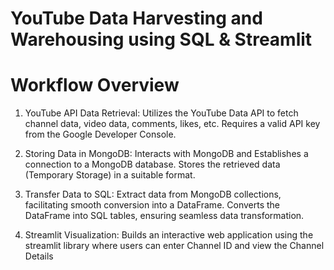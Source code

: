 # YouTube Data Harvesting and Warehousing using SQL & Streamlit

# Workflow Overview

1. YouTube API Data Retrieval:
   Utilizes the YouTube Data API to fetch channel data, video data, comments, likes, etc.
   Requires a valid API key from the Google Developer Console.
  
2. Storing Data in MongoDB:
   Interacts with MongoDB and Establishes a connection to a MongoDB database.
   Stores the retrieved data (Temporary Storage) in a suitable format.
  
3. Transfer Data to SQL:
   Extract data from MongoDB collections, facilitating smooth conversion into a DataFrame.
   Converts the DataFrame into SQL tables, ensuring seamless data transformation.
  
4. Streamlit Visualization:
   Builds an interactive web application using the streamlit library where users can enter Channel ID and view the Channel Details




